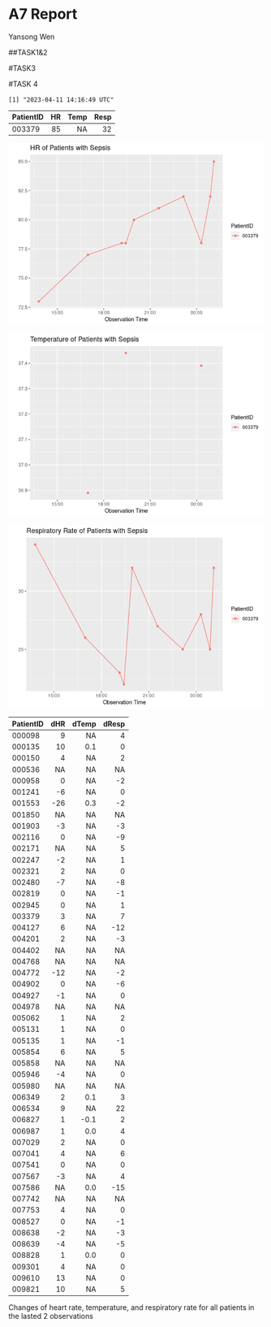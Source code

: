 A7 Report
================
Yansong Wen

\##TASK1&2

\#TASK3

\#TASK 4

    [1] "2023-04-11 14:16:49 UTC"

| PatientID |  HR | Temp | Resp |
|:----------|----:|-----:|-----:|
| 003379    |  85 |   NA |   32 |

![](README_files/figure-commonmark/unnamed-chunk-4-1.png)

![](README_files/figure-commonmark/unnamed-chunk-4-2.png)

![](README_files/figure-commonmark/unnamed-chunk-4-3.png)

| PatientID | dHR | dTemp | dResp |
|:----------|----:|------:|------:|
| 000098    |   9 |    NA |     4 |
| 000135    |  10 |   0.1 |     0 |
| 000150    |   4 |    NA |     2 |
| 000536    |  NA |    NA |    NA |
| 000958    |   0 |    NA |    -2 |
| 001241    |  -6 |    NA |     0 |
| 001553    | -26 |   0.3 |    -2 |
| 001850    |  NA |    NA |    NA |
| 001903    |  -3 |    NA |    -3 |
| 002116    |   0 |    NA |    -9 |
| 002171    |  NA |    NA |     5 |
| 002247    |  -2 |    NA |     1 |
| 002321    |   2 |    NA |     0 |
| 002480    |  -7 |    NA |    -8 |
| 002819    |   0 |    NA |    -1 |
| 002945    |   0 |    NA |     1 |
| 003379    |   3 |    NA |     7 |
| 004127    |   6 |    NA |   -12 |
| 004201    |   2 |    NA |    -3 |
| 004402    |  NA |    NA |    NA |
| 004768    |  NA |    NA |    NA |
| 004772    | -12 |    NA |    -2 |
| 004902    |   0 |    NA |    -6 |
| 004927    |  -1 |    NA |     0 |
| 004978    |  NA |    NA |    NA |
| 005062    |   1 |    NA |     2 |
| 005131    |   1 |    NA |     0 |
| 005135    |   1 |    NA |    -1 |
| 005854    |   6 |    NA |     5 |
| 005858    |  NA |    NA |    NA |
| 005946    |  -4 |    NA |     0 |
| 005980    |  NA |    NA |    NA |
| 006349    |   2 |   0.1 |     3 |
| 006534    |   9 |    NA |    22 |
| 006827    |   1 |  -0.1 |     2 |
| 006987    |   1 |   0.0 |     4 |
| 007029    |   2 |    NA |     0 |
| 007041    |   4 |    NA |     6 |
| 007541    |   0 |    NA |     0 |
| 007567    |  -3 |    NA |     4 |
| 007586    |  NA |   0.0 |   -15 |
| 007742    |  NA |    NA |    NA |
| 007753    |   4 |    NA |     0 |
| 008527    |   0 |    NA |    -1 |
| 008638    |  -2 |    NA |    -3 |
| 008639    |  -4 |    NA |    -5 |
| 008828    |   1 |   0.0 |     0 |
| 009301    |   4 |    NA |     0 |
| 009610    |  13 |    NA |     0 |
| 009821    |  10 |    NA |     5 |

Changes of heart rate, temperature, and respiratory rate for all
patients in the lasted 2 observations

